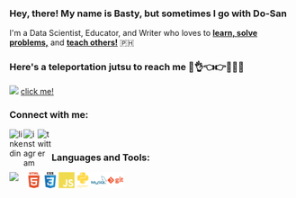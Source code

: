 <!--<h1> Hello there, I'm Basty! 👋 </h1>-->

<h3>Hey, there! My name is Basty, but sometimes I go with Do-San</h3>

<p>I'm a Data Scientist, Educator, and Writer who loves to <b><u>learn, solve problems,</b></u> and <b><u>teach others!</b></u> 🇵🇭 </p>

<h3>Here's a teleportation jutsu to reach me 🤚👌👈👉🤟👊👐 </h3>
<img src="https://img.shields.io/badge/instagram-%23E4405F.svg?&style=for-the-badge&logo=instagram&logoColor=white">
<a href='https://bit.ly/Sebastian_Vergara'> click me! </a>


### Connect with me:
<a href='https://www.linkedin.com/in/sebastianvergara03/'><img align="left" alt="linkedin" width="25px" src="https://cdn.jsdelivr.net/npm/simple-icons@v3/icons/linkedin.svg" /> </a>
<a href='https://www.instagram.com/mooskiiiie/'><img align="left" alt="instagram" width="25px" src="https://cdn.jsdelivr.net/npm/simple-icons@v3/icons/instagram.svg" /> </a>
<a href='https://twitter.com/sebmvergara'><img align="left" alt="twitter" width="25px" src="https://cdn.jsdelivr.net/npm/simple-icons@v3/icons/twitter.svg" /> </a>

<br>

### Languages and Tools:
<img align="left" width="29px" src="https://cdn.freebiesupply.com/logos/large/2x/visual-studio-code-logo-png-transparent.png"/>
<img align="left" width="29px" src="https://raw.githubusercontent.com/devicons/devicon/master/icons/html5/html5-plain-wordmark.svg"/>
<img align="left" width="29px" src="https://raw.githubusercontent.com/devicons/devicon/master/icons/css3/css3-original-wordmark.svg"/>
<img align="left" width="29px" src="https://raw.githubusercontent.com/devicons/devicon/master/icons/javascript/javascript-plain.svg"/>
<img align="left" width="29px" src="https://raw.githubusercontent.com/devicons/devicon/master/icons/python/python-plain-wordmark.svg"/>
<img align="left" width="29px" src="https://raw.githubusercontent.com/devicons/devicon/master/icons/mysql/mysql-plain-wordmark.svg"/>
<img align="left" width="29px" src="https://raw.githubusercontent.com/devicons/devicon/master/icons/git/git-plain-wordmark.svg"/>
